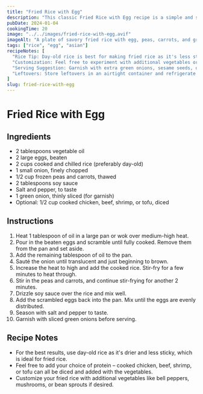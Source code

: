 ```yaml
---
title: "Fried Rice with Egg"
description: "This classic Fried Rice with Egg recipe is a simple and satisfying dish, perfect for a quick lunch or dinner. Packed with flavor, it’s a crowd-pleaser that you can whip up in no time."
pubDate: 2024-01-04
cookingTime: 20
image: "../../images/fried-rice-with-egg.avif"
imageAlt: "A plate of savory fried rice with egg, peas, carrots, and green onions"
tags: ["rice", "egg", "asian"]
recipeNotes: [
  "Rice Tip: Day-old rice is best for making fried rice as it's less sticky and easier to work with compared to fresh rice.",
  "Customization: Feel free to experiment with additional vegetables or protein sources like diced ham, shrimp, or tofu to suit your taste.",
  "Serving Suggestion: Garnish with extra green onions, sesame seeds, or a drizzle of sesame oil for an authentic touch.",
  "Leftovers: Store leftovers in an airtight container and refrigerate for up to 3 days. Reheat thoroughly before serving again."
]
slug: fried-rice-with-egg
---
```


# Fried Rice with Egg

## Ingredients

- 2 tablespoons vegetable oil
- 2 large eggs, beaten
- 2 cups cooked and chilled rice (preferably day-old)
- 1 small onion, finely chopped
- 1/2 cup frozen peas and carrots, thawed
- 2 tablespoons soy sauce
- Salt and pepper, to taste
- 1 green onion, thinly sliced (for garnish)
- Optional: 1/2 cup cooked chicken, beef, shrimp, or tofu, diced

## Instructions

1. Heat 1 tablespoon of oil in a large pan or wok over medium-high heat.
2. Pour in the beaten eggs and scramble until fully cooked. Remove them from the pan and set aside.
3. Add the remaining tablespoon of oil to the pan.
4. Sauté the onion until translucent and just beginning to brown.
5. Increase the heat to high and add the cooked rice. Stir-fry for a few minutes to heat through.
6. Stir in the peas and carrots, and continue stir-frying for another 2 minutes.
7. Drizzle soy sauce over the rice and mix well.
8. Add the scrambled eggs back into the pan. Mix until the eggs are evenly distributed.
9. Season with salt and pepper to taste.
10. Garnish with sliced green onions before serving.

## Recipe Notes

- For the best results, use day-old rice as it's drier and less sticky, which is ideal for fried rice.
- Feel free to add your choice of protein – cooked chicken, beef, shrimp, or tofu can all be diced and added with the vegetables.
- Customize your fried rice with additional vegetables like bell peppers, mushrooms, or bean sprouts if desired.
